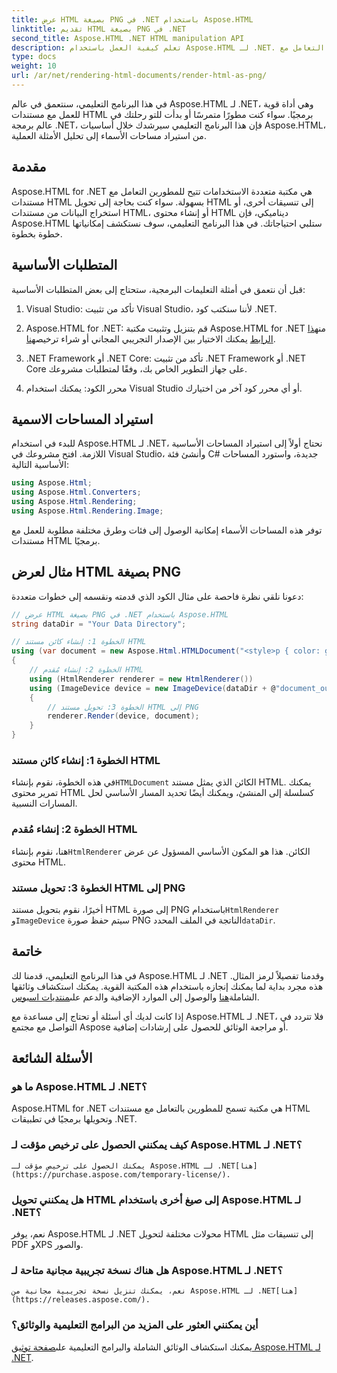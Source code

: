 ```yaml
---
title: عرض HTML بصيغة PNG في .NET باستخدام Aspose.HTML
linktitle: تقديم HTML بصيغة PNG في .NET
second_title: Aspose.HTML .NET HTML manipulation API
description: تعلم كيفية العمل باستخدام Aspose.HTML لـ .NET. التعامل مع HTML وتحويله إلى تنسيقات مختلفة والمزيد. انغمس في هذا البرنامج التعليمي الشامل!
type: docs
weight: 10
url: /ar/net/rendering-html-documents/render-html-as-png/
---
```


في هذا البرنامج التعليمي، سنتعمق في عالم Aspose.HTML لـ .NET، وهي أداة قوية للعمل مع مستندات HTML برمجيًا. سواء كنت مطورًا متمرسًا أو بدأت للتو رحلتك في عالم برمجة .NET، فإن هذا البرنامج التعليمي سيرشدك خلال أساسيات Aspose.HTML، من استيراد مساحات الأسماء إلى تحليل الأمثلة العملية.

## مقدمة

Aspose.HTML for .NET هي مكتبة متعددة الاستخدامات تتيح للمطورين التعامل مع مستندات HTML بسهولة. سواء كنت بحاجة إلى تحويل HTML إلى تنسيقات أخرى، أو استخراج البيانات من مستندات HTML، أو إنشاء محتوى HTML ديناميكي، فإن Aspose.HTML ستلبي احتياجاتك. في هذا البرنامج التعليمي، سوف نستكشف إمكانياتها خطوة بخطوة.

## المتطلبات الأساسية

قبل أن نتعمق في أمثلة التعليمات البرمجية، ستحتاج إلى بعض المتطلبات الأساسية:

1. Visual Studio: تأكد من تثبيت Visual Studio، لأننا سنكتب كود .NET.

2.  Aspose.HTML for .NET: قم بتنزيل وتثبيت مكتبة Aspose.HTML for .NET من[هذا الرابط](https://releases.aspose.com/html/net/) يمكنك الاختيار بين الإصدار التجريبي المجاني أو شراء ترخيص[هنا](https://purchase.aspose.com/buy).

3. .NET Framework أو .NET Core: تأكد من تثبيت .NET Framework أو .NET Core على جهاز التطوير الخاص بك، وفقًا لمتطلبات مشروعك.

4. محرر الكود: يمكنك استخدام Visual Studio أو أي محرر كود آخر من اختيارك.

## استيراد المساحات الاسمية

للبدء في استخدام Aspose.HTML لـ .NET، نحتاج أولاً إلى استيراد المساحات الأساسية اللازمة. افتح مشروعك في Visual Studio، وأنشئ فئة C# جديدة، واستورد المساحات الأساسية التالية:

```csharp
using Aspose.Html;
using Aspose.Html.Converters;
using Aspose.Html.Rendering;
using Aspose.Html.Rendering.Image;
```

توفر هذه المساحات الأسماء إمكانية الوصول إلى فئات وطرق مختلفة مطلوبة للعمل مع مستندات HTML برمجيًا.

## مثال لعرض HTML بصيغة PNG

دعونا نلقي نظرة فاحصة على مثال الكود الذي قدمته ونقسمه إلى خطوات متعددة:

```csharp
// عرض HTML بصيغة PNG في .NET باستخدام Aspose.HTML
string dataDir = "Your Data Directory";

// الخطوة 1: إنشاء كائن مستند HTML
using (var document = new Aspose.Html.HTMLDocument("<style>p { color: green; }</style><p>my first paragraph</p>", @"c:\work\"))
{
    // الخطوة 2: إنشاء مُقدم HTML
    using (HtmlRenderer renderer = new HtmlRenderer())
    using (ImageDevice device = new ImageDevice(dataDir + @"document_out.png"))
    {
        // الخطوة 3: تحويل مستند HTML إلى PNG
        renderer.Render(device, document);
    }
}
```

### الخطوة 1: إنشاء كائن مستند HTML

 في هذه الخطوة، نقوم بإنشاء`HTMLDocument` الكائن الذي يمثل مستند HTML. يمكنك تمرير محتوى HTML كسلسلة إلى المنشئ، ويمكنك أيضًا تحديد المسار الأساسي لحل المسارات النسبية.

### الخطوة 2: إنشاء مُقدم HTML

 هنا، نقوم بإنشاء`HtmlRenderer` الكائن. هذا هو المكون الأساسي المسؤول عن عرض محتوى HTML. 

### الخطوة 3: تحويل مستند HTML إلى PNG

 أخيرًا، نقوم بتحويل مستند HTML إلى صورة PNG باستخدام`HtmlRenderer` و`ImageDevice` سيتم حفظ صورة PNG الناتجة في الملف المحدد`dataDir`.

## خاتمة

في هذا البرنامج التعليمي، قدمنا لك Aspose.HTML لـ .NET وقدمنا تفصيلاً لرمز المثال. هذه مجرد بداية لما يمكنك إنجازه باستخدام هذه المكتبة القوية. يمكنك استكشاف وثائقها الشاملة[هنا](https://reference.aspose.com/html/net/) والوصول إلى الموارد الإضافية والدعم على[منتديات اسبوس](https://forum.aspose.com/).

إذا كانت لديك أي أسئلة أو تحتاج إلى مساعدة مع Aspose.HTML لـ .NET، فلا تتردد في التواصل مع مجتمع Aspose أو مراجعة الوثائق للحصول على إرشادات إضافية.

## الأسئلة الشائعة

### ما هو Aspose.HTML لـ .NET؟
   Aspose.HTML for .NET هي مكتبة تسمح للمطورين بالتعامل مع مستندات HTML وتحويلها برمجيًا في تطبيقات .NET.

### كيف يمكنني الحصول على ترخيص مؤقت لـ Aspose.HTML لـ .NET؟
    يمكنك الحصول على ترخيص مؤقت لـ Aspose.HTML لـ .NET[هنا](https://purchase.aspose.com/temporary-license/).

### هل يمكنني تحويل HTML إلى صيغ أخرى باستخدام Aspose.HTML لـ .NET؟
   نعم، يوفر Aspose.HTML لـ .NET محولات مختلفة لتحويل HTML إلى تنسيقات مثل PDF وXPS والصور.

### هل هناك نسخة تجريبية مجانية متاحة لـ Aspose.HTML لـ .NET؟
    نعم، يمكنك تنزيل نسخة تجريبية مجانية من Aspose.HTML لـ .NET[هنا](https://releases.aspose.com/).

### أين يمكنني العثور على المزيد من البرامج التعليمية والوثائق؟
   يمكنك استكشاف الوثائق الشاملة والبرامج التعليمية على[صفحة توثيق Aspose.HTML لـ .NET](https://reference.aspose.com/html/net/).
